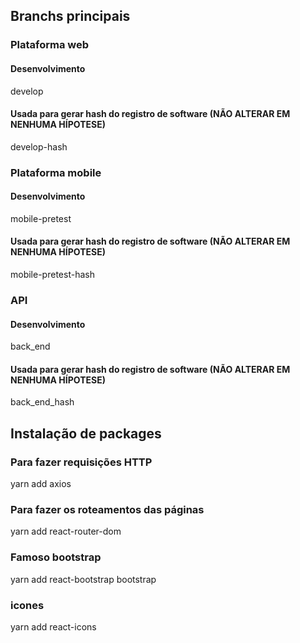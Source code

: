## Branchs principais

### Plataforma web
#### Desenvolvimento
develop
#### Usada para gerar hash do registro de software (NÃO ALTERAR EM NENHUMA HÍPOTESE)
develop-hash

### Plataforma mobile
#### Desenvolvimento
mobile-pretest
#### Usada para gerar hash do registro de software (NÃO ALTERAR EM NENHUMA HÍPOTESE)
mobile-pretest-hash

### API
#### Desenvolvimento
back_end
#### Usada para gerar hash do registro de software (NÃO ALTERAR EM NENHUMA HÍPOTESE)
back_end_hash

## Instalação de packages

### Para fazer requisições HTTP
yarn add axios

### Para fazer os roteamentos das páginas
yarn add react-router-dom

### Famoso bootstrap
yarn add react-bootstrap bootstrap

### icones
yarn add react-icons
